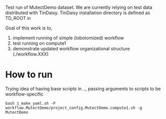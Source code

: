 Test run of MutectDemo dataset.  We are currently relying on test data distributed
with TinDaisy.  TinDaisy installation directory is defined as TD_ROOT in 


Goal of this work is to,
1) implement running of simple (lobotomized) workflow
2) test running on compute1
3) demonstrate updated workflow organizational structure (./workflow.XXX)


# How to run

Trying idea of having base scripts in .., passing arguments to scripts to be workflow-specific

```
bash 1_make_yaml.sh -P workflow.MutectDemo/project_config.MutectDemo.compute1.sh -g MutectDemo

```

